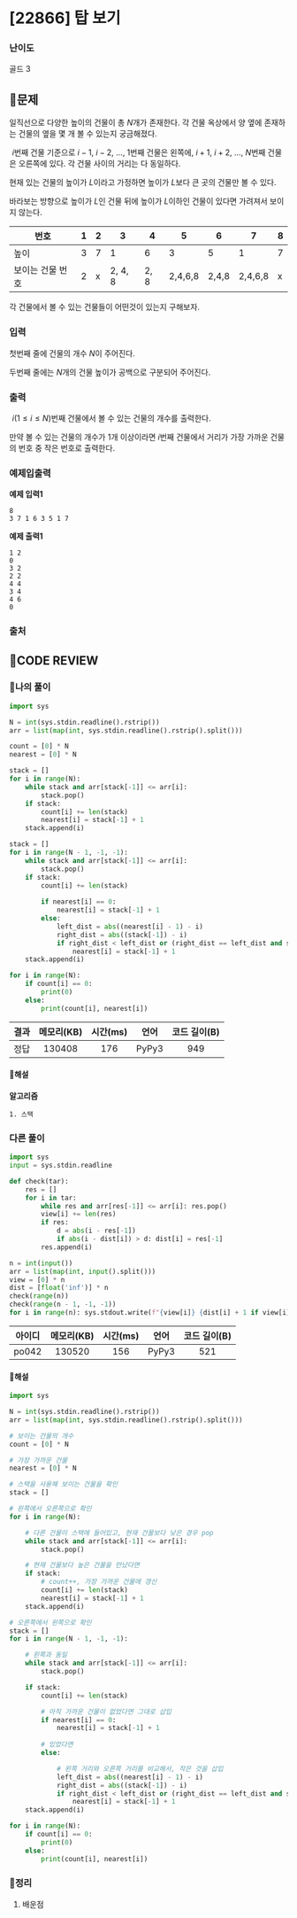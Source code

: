 # [22866] 탑 보기

### **난이도**
골드 3
## **📝문제**
일직선으로 다양한 높이의 건물이 총 
$N$개가 존재한다. 각 건물 옥상에서 양 옆에 존재하는 건물의 옆을 몇 개 볼 수 있는지 궁금해졌다.

 
$i$번째 건물 기준으로 
$i - 1$, 
$i - 2$, ..., 
$1$번째 건물은 왼쪽에, 
$i + 1$, 
$i + 2$, ..., 
$N$번째 건물은 오른쪽에 있다. 각 건물 사이의 거리는 다 동일하다.

현재 있는 건물의 높이가 
$L$이라고 가정하면 높이가 
$L$보다 큰 곳의 건물만 볼 수 있다.

바라보는 방향으로 높이가 
$L$인 건물 뒤에 높이가 
$L$이하인 건물이 있다면 가려져서 보이지 않는다.

번호 | 1 | 2 | 3 | 4 | 5 | 6 | 7 | 8
---|---|---|---|---|---|---|---|--
높이 | 3 | 7 | 1 | 6 | 3 | 5 | 1 | 7
보이는 건물 번호 | 2 | x | 2, 4, 8 | 2, 8 | 2,4,6,8 | 2,4,8 | 2,4,6,8 | x
각 건물에서 볼 수 있는 건물들이 어떤것이 있는지 구해보자.
### **입력**
첫번째 줄에 건물의 개수 
$N$이 주어진다.

두번째 줄에는 
$N$개의 건물 높이가 공백으로 구분되어 주어진다.
### **출력**
 
$i(1 \le i \le N)$번째 건물에서 볼 수 있는 건물의 개수를 출력한다.

만약 볼 수 있는 건물의 개수가 1개 이상이라면 
$i$번째 건물에서 거리가 가장 가까운 건물의 번호 중 작은 번호로 출력한다.
### **예제입출력**

**예제 입력1**

```
8
3 7 1 6 3 5 1 7
```

**예제 출력1**

```
1 2
0
3 2
2 2
4 4
3 4
4 6
0
```

### **출처**

## **🧐CODE REVIEW**

### **🧾나의 풀이**

```python
import sys

N = int(sys.stdin.readline().rstrip())
arr = list(map(int, sys.stdin.readline().rstrip().split()))

count = [0] * N
nearest = [0] * N

stack = []
for i in range(N):
    while stack and arr[stack[-1]] <= arr[i]:
        stack.pop()
    if stack:
        count[i] += len(stack)
        nearest[i] = stack[-1] + 1
    stack.append(i)

stack = []
for i in range(N - 1, -1, -1):
    while stack and arr[stack[-1]] <= arr[i]:
        stack.pop()
    if stack:
        count[i] += len(stack)
        
        if nearest[i] == 0:
            nearest[i] = stack[-1] + 1
        else:
            left_dist = abs((nearest[i] - 1) - i)
            right_dist = abs((stack[-1]) - i)
            if right_dist < left_dist or (right_dist == left_dist and stack[-1] + 1 < nearest[i]):
                nearest[i] = stack[-1] + 1
    stack.append(i)

for i in range(N):
    if count[i] == 0:
        print(0)
    else:
        print(count[i], nearest[i])
```

결과	| 메모리(KB) |	시간(ms) |	언어 |	코드 길이(B)
:----:|:-----:|:-----:|:-----:|:--------:
정답|130408|176|PyPy3|949
#### **📝해설**

**알고리즘**
```
1. 스택
```

### **다른 풀이**

```python
import sys
input = sys.stdin.readline

def check(tar):
    res = []
    for i in tar:
        while res and arr[res[-1]] <= arr[i]: res.pop()
        view[i] += len(res)
        if res:
            d = abs(i - res[-1])
            if abs(i - dist[i]) > d: dist[i] = res[-1]
        res.append(i)

n = int(input())
arr = list(map(int, input().split()))
view = [0] * n
dist = [float('inf')] * n
check(range(n))
check(range(n - 1, -1, -1))
for i in range(n): sys.stdout.write(f"{view[i]} {dist[i] + 1 if view[i] else ''}\n")
```

아이디 | 메모리(KB) |	시간(ms) |	언어 |	코드 길이(B) 
:-----:|:-----:|:-----:|:----:|:--------:
po042|130520|156|PyPy3|521
#### **📝해설**

```python
import sys

N = int(sys.stdin.readline().rstrip())
arr = list(map(int, sys.stdin.readline().rstrip().split()))

# 보이는 건물의 개수
count = [0] * N

# 가장 가까운 건물
nearest = [0] * N

# 스택을 사용해 보이는 건물을 확인
stack = []

# 왼쪽에서 오른쪽으로 확인
for i in range(N):

    # 다른 건물이 스택에 들어있고, 현재 건물보다 낮은 경우 pop
    while stack and arr[stack[-1]] <= arr[i]:
        stack.pop()

    # 현재 건물보다 높은 건물을 만났다면
    if stack:
        # count++, 가장 가까운 건물에 갱신
        count[i] += len(stack)
        nearest[i] = stack[-1] + 1
    stack.append(i)

# 오른쪽에서 왼쪽으로 확인
stack = []
for i in range(N - 1, -1, -1):

    # 왼쪽과 동일
    while stack and arr[stack[-1]] <= arr[i]:
        stack.pop()

    if stack:
        count[i] += len(stack)

        # 아직 가까운 건물이 없었다면 그대로 삽입
        if nearest[i] == 0:
            nearest[i] = stack[-1] + 1
        
        # 있었다면
        else:

            # 왼쪽 거리와 오른쪽 거리를 비교해서, 작은 것을 삽입
            left_dist = abs((nearest[i] - 1) - i)
            right_dist = abs((stack[-1]) - i)
            if right_dist < left_dist or (right_dist == left_dist and stack[-1] + 1 < nearest[i]):
                nearest[i] = stack[-1] + 1
    stack.append(i)

for i in range(N):
    if count[i] == 0:
        print(0)
    else:
        print(count[i], nearest[i])
```

### **🔖정리**

1. 배운점